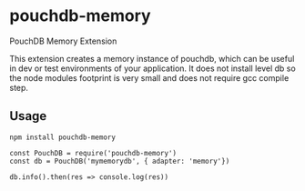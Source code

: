 # pouchdb-memory

PouchDB Memory Extension

This extension creates a memory instance of pouchdb, which can be useful in dev or test environments 
of your application. It does not install level db so the node modules footprint is very small and 
does not require gcc compile step.

## Usage

```
npm install pouchdb-memory
```


```
const PouchDB = require('pouchdb-memory')
const db = PouchDB('mymemorydb', { adapter: 'memory'})

db.info().then(res => console.log(res))
```




